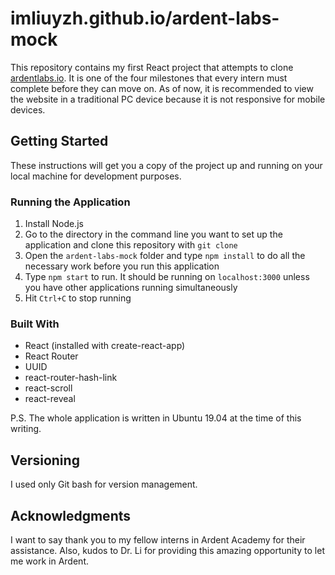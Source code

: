 # imliuyzh.github.io/ardent-labs-mock
This repository contains my first React project that attempts to clone [ardentlabs.io](ardentlabs.io). It is one of the four milestones that every intern must complete before they can move on. As of now, it is recommended to view the website in a traditional PC device because it is not responsive for mobile devices.

## Getting Started
These instructions will get you a copy of the project up and running on your local machine for development purposes.

### Running the Application
1. Install Node.js
2. Go to the directory in the command line you want to set up the application and clone this repository with `git clone`
3. Open the `ardent-labs-mock` folder and type `npm install` to do all the necessary work before you run this application
4. Type `npm start` to run. It should be running on `localhost:3000` unless you have other applications running simultaneously
5. Hit `Ctrl+C` to stop running

### Built With
- React (installed with create-react-app)
- React Router
- UUID
- react-router-hash-link
- react-scroll
- react-reveal

P.S. The whole application is written in Ubuntu 19.04 at the time of this writing.

## Versioning
I used only Git bash for version management.

## Acknowledgments
I want to say thank you to my fellow interns in Ardent Academy for their assistance. Also, kudos to Dr. Li for providing this amazing opportunity to let me work in Ardent.
